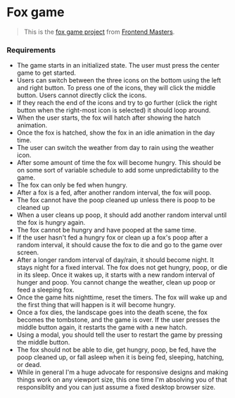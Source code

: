 # Fox game

> This is the [fox game project][site] from [Frontend Masters][fem].

### Requirements
* The game starts in an initialized state. The user must press the center game to get started.
* Users can switch between the three icons on the bottom using the left and right button. To press one of the icons, they will click the middle button. Users cannot directly click the icons.
* If they reach the end of the icons and try to go further (click the right button when the right-most icon is selected) it should loop around.
* When the user starts, the fox will hatch after showing the hatch animation.
* Once the fox is hatched, show the fox in an idle animation in the day time.
* The user can switch the weather from day to rain using the weather icon.
* After some amount of time the fox will become hungry. This should be on some sort of variable schedule to add some unpredictability to the game.
* The fox can only be fed when hungry.
* After a fox is a fed, after another random interval, the fox will poop.
* The fox cannot have the poop cleaned up unless there is poop to be cleaned up
* When a user cleans up poop, it should add another random interval until the fox is hungry again.
* The fox cannot be hungry and have pooped at the same time.
* If the user hasn't fed a hungry fox or clean up a fox's poop after a random interval, it should cause the fox to die and go to the game over screen.
* After a longer random interval of day/rain, it should become night. It stays night for a fixed interval. The fox does not get hungry, poop, or die in its sleep. Once it wakes up, it starts with a new random interval of hunger and poop. You cannot change the weather, clean up poop or feed a sleeping fox.
* Once the game hits nighttime, reset the timers. The fox will wake up and the first thing that will happen is it will become hungry.
* Once a fox dies, the landscape goes into the death scene, the fox becomes the tombstone, and the game is over. If the user presses the middle button again, it restarts the game with a new hatch.
* Using a modal, you should tell the user to restart the game by pressing the middle button.
* The fox should not be able to die, get hungry, poop, be fed, have the poop cleaned up, or fall asleep when it is being fed, sleeping, hatching, or dead.
* While in general I'm a huge advocate for responsive designs and making things work on any viewport size, this one time I'm absolving you of that responsiblity and you can just assume a fixed desktop browser size.

[fem]: https://frontendmasters.com/
[site]: https://btholt.github.io/project-fox-game-site/the-project